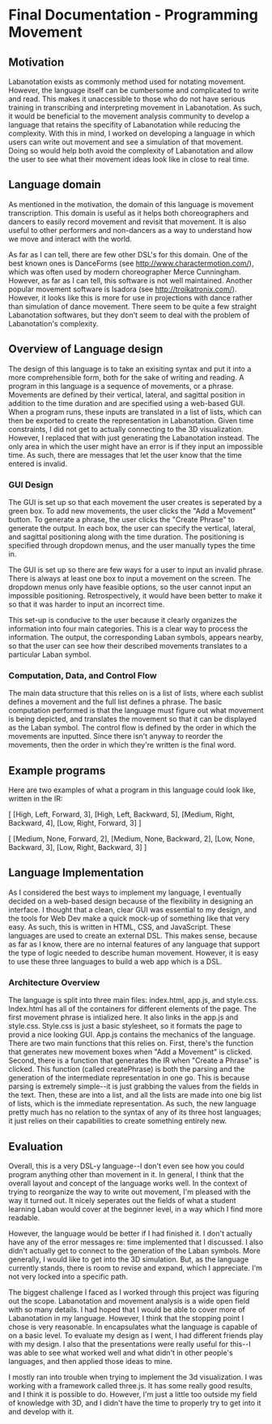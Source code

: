 # Final Documentation - Programming Movement

## Motivation

Labanotation exists as commonly method used for notating movement. However, the language itself can be cumbersome and 
complicated to write and read. This makes it unaccessible to those who do not have serious training in transcribing 
and interpreting movement in Labanotation. As such, it would be beneficial to the movement analysis community to develop 
a language that retains the specifity of Labanotation while reducing the complexity. With this in mind, I worked on
developing a language in which users can write out movement and see a simulation of that movement. Doing so would help 
both avoid the complexity of Labanotation and allow the user to see what their movement ideas look like in close to real time. 

## Language domain

As mentioned in the motivation, the domain of this language is movement transcription. This domain is useful as it helps 
both choreographers and dancers to easily record movement and revisit that movement. It is also useful to other performers 
and non-dancers as a way to understand how we move and interact with the world. 

As far as I can tell, there are few other DSL's for this domain. One of the best known ones is DanceForms (see
http://www.charactermotion.com/), which was often used by modern choreographer Merce Cunningham. However, as far as I can 
tell, this software is not well maintained. Another popular movement software is Isadora (see http://troikatronix.com/). 
However, it looks like this is more for use in projections with dance rather than simulation of dance movement. There 
seem to be quite a few straight Labanotation softwares, but they don't seem to deal with the problem of Labanotation's 
complexity. 

## Overview of Language design

The design of this language is to take an exisiting syntax and put it into a more comprehensible form, both for the sake of 
writing and reading. A program in this language is a sequence of movements, or a phrase. Movements are defined by their vertical, 
lateral, and sagittal position in addition to the time duration and are specified using a web-based GUI. When a program runs, these 
inputs are translated in a list of lists, which can then be exported to create the representation in Labanotation. Given time 
constraints, I did not get to actually connecting to the 3D visualization. However, I replaced that with just generating the Labanotation
instead. The only area in which the user might have an error is if they input an impossible time. As such, there are messages that 
let the user know that the time entered is invalid. 

### GUI Design

The GUI is set up so that each movement the user creates is seperated by a green box. To add new movements, the user clicks the "Add
a Movement" button. To generate a phrase, the user clicks the "Create Phrase" to generate the output. In each box, the user can specify the vertical, lateral, and sagittal positioning along with the time duration. The positioning is specified through dropdown menus, and the user manually types the time in. 

The GUI is set up so there are few ways for a user to input an invalid phrase. There is always at least one box to input a movement on the screen. The dropdown menus only have feasible options, so the user cannot input an impossible positioning. Retrospectively, it would have been better to make it so that it was harder to input an incorrect time. 

This set-up is conducive to the user because it clearly organizes the information into four main categories. This is a clear way to 
process the information. The output, the corresponding Laban symbols, appears nearby, so that the user can see how their described movements translates to a particular Laban symbol. 

### Computation, Data, and Control Flow

The main data structure that this relies on is a list of lists, where each sublist defines a movement and the full list defines
a phrase. The basic computation performed is that the language must figure out what movement is being depicted, and translates the movement so that it can be displayed as the Laban symbol. The control flow is defined by the order in which the movements are inputted. Since there isn't anyway to reorder the movements, then the order in which they're written is the final word.

## Example programs

Here are two examples of what a program in this language could look like, written in the IR:

[ [High, Left, Forward, 3], [High, Left, Backward, 5], [Medium, Right, Backward, 4], [Low, Right, Forward, 3] ]

[ [Medium, None, Forward, 2], [Medium, None, Backward, 2], [Low, None, Backward, 3], [Low, Right, Backward, 3] ]


## Language Implementation

As I considered the best ways to implement my language, I eventually decided on a web-based design because of the flexibility in 
designing an interface. I thought that a clean, clear GUI was essential to my design, and the tools for Web Dev make a quick mock-up 
of something like that very easy. As such, this is written in HTML, CSS, and JavaScript. These languages are used to create an external DSL. This makes sense, because as far as I know, there are no internal features of any language that support the type of logic needed to describe human movement. However, it is easy to use these three languages to build a web app which is a DSL. 

### Architecture Overview

The language is split into three main files: index.html, app.js, and style.css. Index.html has all of the containers for different elements of the page. The first movement phrase is intialized here. It also links in the app.js and style.css. Style.css is just a 
basic stylesheet, so it formats the page to provid a nice looking GUI. App.js contains the mechanics of the language. There are two
main functions that this relies on. First, there's the function that generates new movement boxes when "Add a Movement" is clicked. Second, there is a function that generates the IR when "Create a Phrase" is clicked. This function (called createPhrase) is both the parsing and the generation of the intermediate representation in one go. This is because parsing is extremely simple--it is just grabbing the values from the fields in the text. Then, these are into a list, and all the lists are made into one big list of lists, which is the immediate representation. As such, the new language pretty much has no relation to the syntax of any of its three host languages; it just relies on their capabilities to create something entirely new. 

## Evaluation
Overall, this is a very DSL-y language--I don't even see how you could program anything other than movement in it. In general, I think that the overall layout and concept of the language works well. In the context of trying to reorganize the way to write out movement, I'm pleased with the way it turned out. It nicely seperates out the fields of what a student learning Laban would cover at the beginner level, in a way which I find more readable.

However, the language would be better if I had finished it. I don't actually have any of the error messages re: time implemented that I discussed. I also didn't actually get to connect to the generation of the Laban symbols. More generally, I would like to get into the 3D simulation. But, as the language currently stands, there is room to revise and expand, which I appreciate. I'm not very locked into a specific path.

The biggest challenge I faced as I worked through this project was figuring out the scope. Labanotation and movement analysis is a wide open field with so many details. I had hoped that I would be able to cover more of Labanotation in my language. However, I think that the stopping point I chose is very reasonable. In encapsulates what the language is capable of on a basic level. To evaluate my design as I went, I had different friends play with my design. I also that the presentations were really useful for this--I was able to see what worked well and what didn't in other people's languages, and then applied those ideas to mine.

I mostly ran into trouble when trying to implement the 3d visualization. I was working with a framework called three.js. It has some really good results, and I think it is possible to do. However, I'm just a little too outside my field of knowledge with 3D, and I didn't have the time to properly try to get into it and develop with it.


